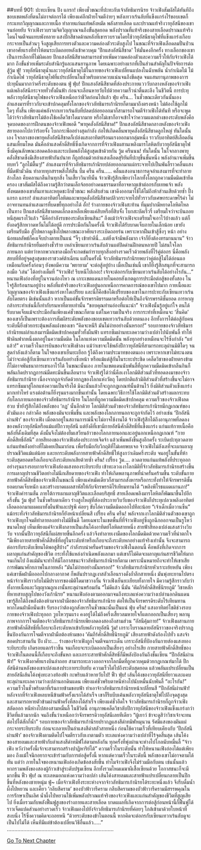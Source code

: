 ##บทที่ 901: ปะทะเซียน
ปึง แกรก!
เพียงชั่วขณะที่ปะทะกับเจ้าลัทธิมารนิรย จ้าวเฟิงสัมผัสได้ทันทีถึงขอบเขตพลังที่ตนไม่อาจต่อกรได้
เพียงแค่อีกฝ่ายโจมตีง่ายๆ พลังเทวาเร้นลับที่แข็งแกร่งไร้ขอบเขตก็กระแทกวิญญาณและกายเนื้อ ทำลายแก่นแท้พลังหมัด พลังสายเลือด และปราณแท้จริงวายุอัสนีของเขาจนย่อยยับ
จ้าวเฟิงรวบรวมจิตวิญญาณจนถึงขั้นสุดยอด พลังปราณที่แท้จริงของสายเลือดปราณแท้จริงโดนโจมตีจนแทบพังทลาย
แสงปีกสีชาดด้านหลังที่เขารวบรวมโดยใช้วายุอัสนีธาตุไฟที่แข็งแกร่งเกือบกระจายเป็นส่วนๆ จึงสูญเสียการทรงตัวและความคล่องตัวระดับสูงไป
ในขณะที่จ้าวเฟิงเลือดลมปั่นป่วน เขาอาศัยแรงที่ทำให้ตนระเบิดถอยหลังเข้าควบคุม 'ปีกแสงอัสนีสีชาด' ให้มั่นคงอีกครั้ง
ทางเลือกของเขาเป็นการเลือกที่ไม่ผิดเลย
ปีกแสงอัสนีสีชาดสามารถช่วยเพิ่มความคล่องตัวและความเร็วให้กับจ้าวเฟิงได้มาก ถึงขั้นช่วยเพิ่มระดับสำนึกรู้และแสนยานุภาพ โดยเฉพาะอย่างแรกที่เป็นส่วนสำคัญในปัจจัยการต่อสู้วู้ม ฟู่!
วายุอัสนีธาตุน้ำและวายุอัสนีธาตุไม้ในกายของจ้าวเฟิงเปลี่ยนแปลงในฉับพลัน
น้ำกำเนิดไม้ ไม้กำเนิดไฟ
วายุอัสนีธาตุไฟที่แปรเปลี่ยนในชั่วพริบตากควบแน่นจนถึงขีดสุด จนแสนยานุภาพของการปะทุนั้นมากกว่าครึ่งระดับของตน
ฟู่ ฟุ่บ!
ปีกแสงอัสนีสีชาดที่ส่องประกายแวววับกลางหลังของจ้าวเฟิงแผ่เพลิงอัสนีกระจายทั่วทั้งผืนฟ้า ก่อนจะเลือนหายวับไปด้วยความเร็วน่าตื่นตะลึง
ในชีวิตนี้ การปะทุพลังวายุอัสนีธาตุไฟของจ้าวเฟิงเหนือกว่าชีวิตก่อนไปแล้ว
ฟุ่บ ครืน...
ในชั่วขณะเดียวกันนั้นเอง ลำแสงมารที่ราวกับจะเข้าปกคลุมทั้งโลกของจ้าวลัทธิมารเก้านิรยก็ตามมาถึงตรงหน้า
ไม่ต้องใช้ลูกไม้ใดๆ ทั้งสิ้น เพียงแค่พลังจากเทวาเร้นลับที่ปลดปล่อยออกมาก็สามารถโจมตีจ้าวเฟิงได้ทันที
หรือจะพูดได้ว่าจ้าวลัทธิมารไม่ต้องใช้เคล็ดวิชาใดมากมาย หรือไม่เขาก็อาจเข้าใจว่าความแตกต่างของระดับพลังคือจุดบอดของการฝึกตนของจ้าวเฟิงพอดี
“พายุคลั่งอัสนีสีชาด!”
ปีกแสงอัสนีสีชาดกลางหลังของจ้าวเฟิงสยายออกไปกว่าร้อยจั้ง โบกกระพืออย่างสุดกำลัง ก่อให้เกิดคลื่นพายุคลั่งอัสนีสีชาดลูกใหญ่
ทันใดนั้นเอง ใจกลางของพายุคลั่งอัสนีสีชาดก็เปล่งแสงอาทิตย์ร้อนแรงออกมากลุ่มหนึ่ง ราวกับอาทิตย์สีเลือดอันแสนเหี้ยมโหด
มันคือลำแสงศักดิ์สิทธิ์ซึ่งเกิดจากการที่จ้าวเฟิงผสานเพลิงมารโลหิตกับวายุอัสนีธาตุไฟซึ่งมีคุณลักษณะสอดคล้องและระเบิดพลังได้สูงสุดเข้าด้วยกัน
วู้ม ครืนนน!
ทันใดนั้น ในใจกลางพายุคลั่งสีชาดซึ่งมีเสียงสายฟ้ากันปนาท ก็ถูกย้อมด้วยลำแสงเลือดสุริยันที่ปะทุขึ้นชั้นหนึ่ง พลังอำนาจเพิ่มขึ้นทบทวี
“ลูกไม้ตื้นๆ!”
ลำแสงมารที่จ้าวลัทธิมารเก้านิรยปล่อยออกมาแผ่กระจายไปเป็นพันลี้ราวคลื่นแสงที่มืดฟ้ามัวดิน ทำลายทุกสรรพสิ่งให้สิ้น
บึ้ม ครืน ครืน.....
คลื่นแสงอนาธการดุจลำแสงมารที่จะทำลายล้างโลก คืบคลานกลืนกินทุกสิ่ง
ในเสี้ยววินาทีนั้น จ้าวเฟิงรู้สึกเพียงว่าโลกทั้งโลกถูกความมืดมิดเข้ายึดครอง เขาสัมผัสได้ถึงความรู้สึกว่าตนเล็กจ้อยอย่างคนธรรมดาที่อาจหาญเข้าต่อกรกับเทพเจ้า
พลังทั้งหมดของเขาสั่นเทาและหยุดชะงักชั่วขณะ พลังสิบส่วน เขาดึงออกมาใช้ได้ไม่ถึงห้าส่วนเสียด้วยซ้ำ
ปึ้ง แกรก แกรก!
ลำแสงอาทิตย์โลหิตและพายุคลั่งอัสนีสีชาดปลิวกระจายไปทั่วราวกับเศษกระดาษไร้ค่า ไม่อาจทานทนลำแสงมารที่บดขยี้ทุกอย่างได้
อั้ก!
ร่างกายของจ้าวเฟิงสะท้าน ที่มุมปากมีหยาดโลหิตไหลเป็นทาง ปีกแสงอัสนีสีชาดหดเล็กลงเหลือเพียงแค่สิบหรือยี่สิบจั้ง โบกสะบัดเร็วรี่ เตรียมใจว่าจะบินถอยหนีสุดแรงไว้แล้ว
“นี่คือกำลังรบของระดับเซียนสินะ”
ถึงแม้ว่าจ้าวเฟิงจะเตรียมใจเอาไว้บ้างแล้ว แต่ก็ยังอดรู้สึกหวาดหวั่นไม่ได้อยู่ดี
การประมือกันในครั้งนี้ จ้าวเฟิงได้รับบาดเจ็บภายในเล็กน้อย เขายังเตรียมรับมือ สู้ไปพลางดูเชิงไปพลางขณะอาศัยแรงระเบิดถอยร่น
เพราะหากฝืนเข้าสู้ซึ่งๆ หน้า อย่างน้อยผลลัพธ์ก็คงเจ็บปางตายเป็นแน่
“จิ๊ๆ เข้าท่าดีนี่...แต่ยิ่งเจ้ามีพลังมาก เจ้าก็ยิ่งต้องทรมานนาน”
จ้าวลัทธิมารเก้านิรยยิ้มอย่างชั่วร้าย
เหล่าเซียนเทวาเร้นลับล้วนแต่ปิดด่านฝึกตนหลายปี ไม่สนใจโลกภายนอก
แต่ทว่าหากพวกเขาลงมือก็จะกดข่มกำราบทุกสิ่งอย่างรวดเร็วด้วยพลังที่ไร้คู่ต่อกร
นี่คือพลังสยบที่ที่อยู่จุดสูงสุดของราชวงศ์ต้าเฉียน
แต่ในครั้งนี้ จ้าวลัทธิมารเก้านิรยพบว่าคู่ต่อสู้ไม่ได้อ่อนแอเหมือนกับครั้งก่อนๆ ยังพอมีความ ‘พยายาม’ จะต่อสู้อยู่บ้าง
เมื่อเป็นเช่นนี้ เขาก็ยิ่งรู้สึกสนุกที่จะสามารถลงมือ ‘เล่น’ ได้อย่างเต็มที่
“จ้าวเฟิง! รีบหนีไปเถอะ! เจ้าจะต่อกรกับเซียนเทวาเร้นลับได้อย่างไรกัน...”
หนานเฟิงอ๋องที่อยู่ในจวนอ๋องโหว ณ เกาะเขตแดนภายในคอยสังเกตดูการประมือต่อสู้ของทั้งสอง ในใจรู้สึกร้อนรนอยู่บ้าง
พลังที่แท้จริงของจ้าวเฟิงอยู่นอกเหนือการคาดการณ์ของเขาไปมาก
กายเนื้อและวิญญาณของจ้าวเฟิงแข็งแกร่งหาใดเปรียบ และนี่ก็คือข้อได้เปรียบของเขาในการปะทะกับเซียนเทวาเร้นลับโดยตรง
มิเช่นนั้นแล้ว หากเป็นแค่ขั้นจักรพรรดิธรรมดาหรือต่อให้เป็นถึงจักรพรรดิชั้นยอด การหาญกล้ากระทำเช่นนี้ก็เท่ากับรนหาที่ตายเท่านั้น
“ขอบคุณท่านอ๋องที่แนะนำ”
จ้าวเฟิงนั้นรู้อยู่แก่ใจ ตนได้รับบาดเจ็บแม้จะประมือกันเพียงแค่ชั่วขณะก็ตาม
แต่ในความเป็นจริง การกระทำที่เหมือนจะ ‘สิ้นคิด’ ของเขาก็เป็นเพราะต้องการสัมผัสระดับพลังของขอบเขตเทวาเร้นลับด้วยตนเอง
อีกทั้งการได้ต่อสู้กับคนระดับนี้ยิ่งช่วยกระตุ้นพลังแฝงของเขา
“คิดจะหนีรึ มันไม่ง่ายอย่างนั้นหรอก!”
รอบกายของจ้าวลัทธิมารเก้านิรยแผ่ลำแสงมารมืดมิดเข้าปกคลุมทั่วทั้งผืนฟ้า แทรกซึมผ่านทะเลความว่างเปล่าไปนับพันลี้ ทำให้ฟ้าดินฟากหนึ่งตกอยู่ในความมืดมิด
ในโลกแห่งความมืดมิดนั้น พลังทุกอย่างเหมือนจะไร้ซึ่งกำลัง
“แย่แล้ว!”
ความเร็วในการบินของจ้าวเฟิงช้าลง แม้ว่าเขาจะใช้พลังปีกวายุอัสนีที่สามารถทะลุผ่านมิติใดๆ จนสุดกำลังแล้วก็ตาม
ในใจของเขาเย็นยะเยือก รู้ได้ถึงความประมาทของตนเอง
เพราะหากเขาไม่ทะนงตน ไม่ว่าจะต่อสู้กับเซียนเทวาเร้นลับอย่างซึ่งหน้า หรือแม้แต่สู้กันในระยะประชิด เคล็ดวิชาของฝ่ายตรงข้ามก็ไม่อาจพันธนาการเขาเอาไว้ได้
ในขณะนั้นเอง
ภายในเขตแดนนับพันลี้ที่ถูกความมืดมิดเข้ากลืนกินก็พลันเกิดปรากฏการณ์มืดทะมึนขึ้นเลือนราง
จ้าวเฟิงรู้ได้ว่านี่คือเงาโลกมิติส่วนตัวที่ทอดลงมาของจ้าวลัทธิมารเก้านิรย
เนื่องจากถูกจำกัดด้วยกฎของโลกแห่งวัตถุ โดยปกติแล้วมิติส่วนตัวที่สร้างขึ้นจะไม่อาจแทรกซึมมาสู่โลกแห่งความเป็นจริงได้ มิฉะนั้นแล้วก็จะถูกกฎเกณฑ์นั้นต้านไว้
ยิ่งมิติส่วนตัวแข็งแกร่งมากเท่าไหร่ แรงต่อต้านก็ยิ่งรุนแรงมากขึ้นเท่านั้น
โดยเฉพาะวิธีการใช้โลกมิติส่วนตัวสร้างผลกระทบกับโลกภายนอกของจ้าวลัทธิมารเก้านิรย
ในโลกที่ถูกความมืดมิดเข้าปกคลุม ความเร็วของจ้าวเฟิงลดฮวบ ซ้ำยังรู้สึกได้ถึงพลังของ ‘กฏ’ นั้นอีกด้วย
โลกมิติส่วนตัวของจ้าวลัทธิมารเก้านิรยมีกฎเกณฑ์ของตัวมันเอง กล่าวคือ พลังของมันจะเพิ่มขึ้น และพลังของโลกภายนอกจะถูกจำกัดไว้
อย่างเช่น ‘ปีกอัสนีผ่านฟ้า’ ของจ้าวเฟิง เมื่อตกอยู่ในสถานการณ์นี้จะไม่อาจใช้งานได้
จ้าวเฟิงรู้สึกได้ถึงอานุภาพที่ลดลงของพลังวายุอัสนีหรือแม้แต่ปีกวายุอัสนี
แต่ยังดีที่เขามีกายอัสนีศักดิ์สิทธิ์ที่แข็งแกร่ง
แก่นแท้กายเนื้อคือพลังที่ดั้งเดิมที่สุด ดังนั้นจึงไม่ต้องยืมเสวียนอ้าวของโลกภายนอกและอยู่นอกเหนือกฎเกณฑ์
“กายศักดิ์สิทธิ์อัสนี”
กายสีทองของจ้าวเฟิงส่องประกายเจิดจ้า แล้วเพิ่มพลังขึ้นสูงอีกครั้ง ระเบิดปะทุลวดลายแก่นแท้พลังอย่างที่ไม่เคยเป็นมาก่อน
เพื่อรับมือกับวิกฤติที่ไม่เคยพบเจอ จ้าวเฟิงไม่ลังเลที่จะเผาผลาญปราณชีวิตแม้แต่น้อย และยกระดับพลังกายสายฟ้าศักดิ์สิทธิ์ให้สูงกว่าเดิมครึ่งระดับ จนอยู่ในขั้นที่ห้าระดับสุดยอดหรือเกือบจะถึงระดับหกเสียด้วยซ้ำ
ครืน! เปรี้ยง วู้ม....
ลวดลายแก่นแท้พลังที่ประทุออกอย่างรุนแรงรอบกายจ้าวเฟิงส่องแสงทองระยิบระยับ เข้าทะลวงเงาโลกมิติที่จ้าวลัทธิมารเก้านิรยสร้างขึ้น
การผลาญปราณชีวิตอย่างไม่นึกเสียดายของจ้าวเฟิง ทำให้เกิดพลานุภาพที่น่าครั่นคร้ามขึ้น
ระดับขั้นกายสายฟ้าศักดิ์สิทธิ์ของจ้าวเฟิงในขณะนี้ เพียงแค่หมัดเดียวก็สามารถสังหารหรือกระทั่งทำให้จักรพรรดิชั้นยอดบาดเจ็บหนัก และสร้างบาดแผลสาหัสให้กับจักรพรรดิไร้เทียมทานได้ “เพลิงพิโรธแผดเผานภา!”
จ้าวเฟิงคำรามลั่น ภายใต้การเผาผลาญชีวิตและเลือดบริสุทธิ์ สายเลือดเพลิงมารโลหิตก็พัฒนาขึ้นไปอีกครึ่งขั้น
วู้ม ฟุ่บ!
ในชั่วพริบตาเดียว ร่างสูงใหญ่ที่ส่องประกายวิบวับของจ้าวเฟิงก็ประทุเปลวเพลิงอาทิตย์เลือดออกมาแผดเผาทั้งผืนฟ้าและปฐพี ค่อยๆ ขับไล่ความมืดมิดออกไปทีละน้อย
“เจ้าเด็กเมื่อวานซืน”
แม้กระทั่งจ้าวลัทธิมารเก้านิรยก็ยังหน้าเปลี่ยนสี
เปรี้ยง ครืน ครืน!
พลังจากเงาโลกมิติส่วนตัวของเขาถูกจ้าวเฟิงบุกโจมตีทำลายลงอย่างไม่มีชิ้นดี
โดยเฉพาะในเขตพื้นที่ที่จ้าวเฟิงอยู่ซึ่งถูกฉีกออกจนเป็นรูโหว่ขนาดใหญ่
เห็นเพียงแค่จ้าวเฟิงกลายเป็นเส้นโค้งอาทิตย์โลหิตสายหนึ่ง สายฟ้าสีทองเปล่งแสงสว่างวิบวับ จากนั้นปีกวายุอัสนีก็แผ่สยายขึ้นอีกครั้ง แล้วจึงทำลายเงามืดของโลกมืดมิดด้วยความเร็วที่น่าตกใจ
“มีเพียงกายสายฟ้าศักดิ์สิทธิ์ที่อยู่ในระดับห้าหรือเกือบจะถึงระดับหกอย่างแท้จริงเท่านั้น จึงจะสามารถต่อกรกับระดับเซียนได้พอสูสีบ้าง”
กำลังรบน่าครั่นคร้ามของจ้าวเฟิงในตอนนี้ คือพลังที่เกิดจากการผลาญแก่นสำคัญของชีวิต กระทั่งใช้แหล่งกำเนิดพลังแลกมา
แต่เขาก็ไม่คิดจะผลาญแก่นสารชีวิตให้มากจนเกินไป ถึงแม้มันจะทำให้มีโอกาสชนะจ้าวลัทธิมารเก้านิรยก็ตาม
เพราะนั่นหมายถึงจะทำให้เขาเสียการพัฒนาศักยภาพในภายหลัง
“มันไม่ง่ายอย่างนั้นหรอก!”
จ้าวลัทธิมารเก้านิรยหัวเราะเย้ยหยัน เพียงแค่เขาซัดฝ่ามือออกไปกลางอากาศ ก็พลันปรากฎเงาสลัวเลือนรางดั่งถ้ำลึกสายหนึ่ง มันพุ่งทะยานไปตรงหน้าจ้าวเฟิงราวกับไม่มีปราการของมิติใดมาขวางกั้น
จ้าวเฟิงเย็นยะเยียบทั้งกายใจ มีความรู้สึกราวกับว่าทั้งกายเนื้อและวิญญาณถูกเงานั้นทะลุผ่านพร้อมกัน
“ไม่ดีแล้ว นี่มัน ‘คัมภีร์ศักดิ์สิทธิ์นิรยภูมิ’ วิชาหลักที่หายสาบสูญไปของวังเก้านิรย”
หนานเฟิงอ๋องตามออกมาจนถึงทะเลแห่งความว่างเปล่านอกดินแดน เขารู้สึกได้ถึงพลังต้องห้ามจากฝ่ามือของจ้าวลัทธิมารเก้านิรย
ต่อให้เป็นจักรพรรดิระดับไร้เทียมทาน หากโดนฝ่ามือนั่นเข้า รับรองว่าต้องถูกสังหารในชั่วขณะนั้นเป็นแน่
ฟุ่บ ครืน!
แสงอาทิตย์โชติช่วงรอบกายของจ้าวเฟิงปะทุออก วูบไหวรุนแรง คงอยู่ได้ไม่ถึงครึ่งเสี้ยวลมหายใจก็แตกออกเป็นเสี่ยงๆ
พลานุภาพจากการโจมตีของจ้าวลัทธิมารเก้านิรยเพียงลดลงสองถึงสามส่วน
“อัสนีคุ้มกาย!”
จ้าวเฟิงผสานกายสายฟ้าศักดิ์สิทธิ์ที่เกือบจะถึงระดับหกเข้ากับพลังวายุอัสนี
วู้ม!
เกราะโบราณลายอัสนีราวของจริงปรากฏขึ้นป้องกันการโจมตีจากฝ่ามือต้องห้ามของ ‘คัมภีร์ศักดิ์สิทธิ์นิรยภูมิ’ เสียงสายฟ้าดังก้องไปทั่ว แสงจ้าสอดประสานกัน
ปึง ผัวะ....
ร่างของจ้าวเฟิงถูกโจมตีจนกระเด็น เกราะอัสนีที่ป้องกันกายส่องแสงทองระยิบระยับ เกิดรอยแตกร้าวขึ้น จนเกือบจะระเบิดออกเป็นเสี่ยงๆ
อย่างไรเสีย กายสายฟ้าศักดิ์สิทธิ์ของจ้าวเฟิงในตอนนี้ก็เกือบจะถึงขั้นหก และเกราะสายฟ้าศักดิ์สิทธิ์ก็มีพลังป้องกันถึงชั้นเซียน
“ปีกอัสนีผ่านฟ้า!”
จ้าวเฟิงอาศัยแรงบินล่าถอย สามารถทะลวงออกจากโลกมืดที่ถูกควบคุมด้วยกฎเกณฑ์มาได้ ปีกอัสนีด้านหลังของเขาเปล่งแสงประกายระยิบยับ ความเร็วไต่ไปถึงระดับสุดยอด แล้วพลันแปรเปลี่ยนเป็นสายอัสนีเส้นโค้งพุ่งทะลวงท้องฟ้า กะพริบแล้วหายวับไป!
ฟิ้ว ฟุ่บ!
เส้นโค้งของวายุอัสนีที่ยาวและแคบทะลุผ่านทะเลความว่างเปล่านอกดินแดน เพียงแค่ชั่วพริบตาหนีห่างไปนับหมื่นนับพันลี้
“อะไรกัน!”
ความเร็วในชั่วพริบตาที่เร้นกายข้ามขอบฟ้า ทำเอาจ้าวลัทธิมารเก้านิรยหน้าเปลี่ยนสี
“ปีกอัสนีผ่านฟ้า!
หลังจากที่จ้าวเฟิงหลบหนีข้ามฟ้าครั้งแรกได้สำเร็จ เขาก็รีบบีบเค้นพลังวายุอัสนีธาตุไฟไปถึงจุดสูงสุด และสามารถหายตัวข้ามผ่านฟ้าครั้งที่สองได้สำเร็จ
เพียงแค่ชั่วอึดใจ จ้าวลัทธิมารเก้านิรยก็ถูกจ้าวเฟิงสลัดออก หนีห่างไปสองสามหมื่นลี้
ในชีวิตนี้ อานุภาพเคล็ดวิชาลับปีกวายุอัสนีของจ้าวเฟิงแข็งแกร่งกว่าชีวิตที่แล้วมากนัก จนถึงขั้นว่าเหนือกว่าจักรพรรดิวายุอัสนีเลยทีเดียว
“ผู้เยาว์ ข้าจะดูสิว่าวิชาเจ้าจะทนต่อไปได้สักกี่น้ำ”
รอบกายของจ้าวลัทธิมารเก้านิรยปรากฏแสงสีดำทมิฬหมุนวน รัศมีแสงของมันแผ่กระจายระยิบระยับ ก่อนจะกลายเป็นลำแสงสีดำสลัวสายหนึ่ง ก่อนใช้ความเร็วที่เทียบเคียงกับ ‘ปีกอัสนีผ่านฟ้า’ ของจ้าวเฟิงตามติดไปโจมตีราวกับเงาตามตัว
ทะเลแห่งความว่างเปล่าที่ไร้จุดสิ้นสุด
เส้นโค้งของสายลมและสายฟ้ากับลำแสงสีดำทมิฬไล่ตามหลังกัน ทุกครั้งที่พุ่งผ่านจะห่างไปไกลนับหมื่นลี้
“จ้าวเฟิง หวังว่าครั้งนี้เจ้าจะสามารถสร้างปาฏิหาริย์ได้”
ความเร็วในระดับนั้น ทำให้หนานเฟิงอ๋องได้แต่เพียงมอง ถึงแม้ใจนึกอยากจะเข้าร่วมกับการต่อสู้ครั้งนี้ หากแต่ความเร็วในระดับนี้ พลังของเขาไม่อาจตามได้ทัน
แต่ว่า
ภายในใจของหนานเฟิงอ๋องเกิดข้อสงสัยขึ้น
ทำไมจ้าวเฟิงจึงไม่ร่วมมือกับตน เช่นนั้นแล้ว หากรวมพลังของสองผู้ก้าวเข้าสู่ระดับปฐมเซียน อีกทั้งรวมไหมเมฆาผีเสื้อเซียนด้วย โอกาสชนะก็จะมีมากขึ้น
ฟิ้ว ฟุ่บ!
ณ ทะเลหมอกแห่งความว่างเปล่า เส้นโค้งสายลมและสายฟ้าแปรเปลี่ยนกลายเป็นปีกขึ้นที่หลังของชายหนุ่ม
ฟู่~
เมื่อจ้าวเฟิงทิ้งระยะห่างจากจ้าวลัทธิมารเก้านิรยได้ระยะหนึ่งแล้ว จึงรีบดื่มน้ำผึ้งไป่หยวน และเคี้ยว ‘กลีบสีคราม’ ของบัวฟ้าวารีคราม
กลีบสีครามของบัวฟ้าวารีครามมีสรรพคุณในการรักษาเป็นเลิศ
น้ำผึ้งไป่หยวนใช้เพิ่มพลังปราณแท้จริงของจ้าวเฟิงและแก่นสำคัญของชีวิตที่สูญเสียไป
ยิ่งเมื่อรวมกับพลังฟื้นฟูสูงของร่างกายและสายเลือด บาดแผลที่เกิดจากการต่อสู้ก่อนหน้านี้ก็ฟื้นฟูได้ราวเจ็ดแปดส่วนอย่างรวดเร็ว
จ้าวเฟิงมองไปยังจ้าวลัทธิมารเก้านิรยที่ค่อยๆ ใกล้เข้ามาด้วยใบหน้าที่สงบนิ่ง ไร้ซึ่งความคิดจะถอยหนี “ด้วยระดับของข้าในตอนนี้ หากคิดจะต่อกรกับเซียนเทวาเร้นลับดูจะเป็นไปไม่ได้ เห็นทีมีแต่ข้าต้องเปลี่ยนวิธีอื่นแล้ว.....”
.......................................................................


[Go To Next Chapter]( ./139.md)